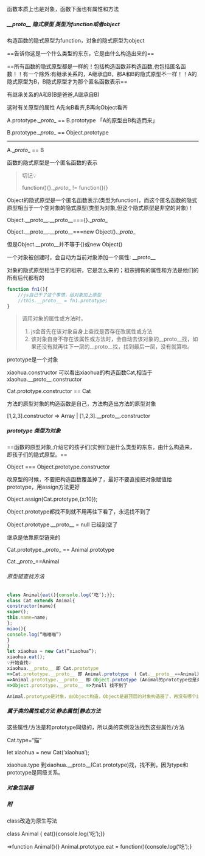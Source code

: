 函数本质上也是对象，函数下面也有属性和方法



##### \_\_proto\_\_ 隐式原型 类型为function或者object

构造函数的隐式原型为function，对象的隐式原型为object

==告诉你这是一个什么类型的东东，它是由什么构造出来的==

==所有函数的隐式原型都是一样的！包括构造函数非构造函数,也包括匿名函数！！有一个除外:有继承关系的，A继承自B，那A和B的隐式原型不一样！！A的隐式原型为B，B隐式原型才为那个匿名函数表示== 



有继承关系的A和B(B是爸爸,A继承自B)

这时有关原型的属性 A先向B看齐,B再向Object看齐



A.prototype.\__proto__ == B.prototype    「A的原型由B构造而来」

B.prototype.\__proto__ == Object.prototype

---

A.\__proto__ == B



函数的隐式原型是一个匿名函数的表示

> 切记💡
>
> function(){}.\__proto__ != function(){}



Object的隐式原型是一个匿名函数表示(类型为function)，而这个匿名函数的隐式原型相当于一个空对象的隐式原型(类型为对象,但这个隐式原型是非空的对象)！

Object.\_\_proto\_\_.\_\_proto\_\_==={}.\__proto__

Object.\_\_proto\_\_.\_\_proto\_\_===new Object().\__proto__

但是Object.\__proto__并不等于{}或new Object()



一个对象被创建时，会自动为当前对象添加一个属性: \_\_proto\_\_

对象的隐式原型相当于它的祖宗，它是怎么来的；祖宗拥有的属性和方法是他们的所有后代都有的



```javascript
function fn1(){
    //js自己干了这个事情，给对象加上原型
    //this.__proto__ = fn1.prototype;
}
```



> 调用对象的属性或方法时，
>
> 1. js会首先在该对象自身上查找是否存在改属性或方法
> 2. 该对象自身不存在该属性或方法时，会自动去该对象的\_\_proto\_\_找，如果还没有就再往下一层的\_\_proto\_\_找，找到最后一层，没有就算啦。

prototype是一个对象

xiaohua.constructor 可以看出xiaohua的构造函数Cat,相当于xiaohua.\_\_proto\_\_.constructor

Cat.prototype.constructor == Cat

方法的原型对象的构造函数是自己，方法构造出方法的原型对象

[1,2,3].constructor => Array | [1,2,3].\_\_proto\_\_.constructor

##### prototype 类型为对象

==函数的原型对象,介绍它的孩子们(实例们)是什么类型的东东，由什么构造来，即孩子们的隐式原型。==



Object === Object.prototype.constructor

改原型的时候，不要把构造函数覆盖掉了，最好不要直接把对象赋值给prototype，用assign方法更好

Object.assign(Cat.prototype,{x:10}); 



Object.prototype都找不到就不用再往下看了，永远找不到了

Object.prototype.\_\_proto\_\_ = null 已经到空了



继承是依靠原型链来的 

Cat.prototype.\__proto__ == Animal.prototype

Cat.\__proto__==Animal



###### 原型链查找方法

```javascript
class Animal{eat(){console.log(‘吃’);}};
class Cat extends Animal{
constructor(name){
super();
this.name=name;
};
miao(){
console.log(“喵喵喵”)
}
}
let xiaohua = new Cat(“xiaohua”);
xiaohua.eat();
💡开始查找💡
xiaohua.__proto__ 即 Cat.prototype
=>Cat.prototype.__proto__ 即 Animal.prototype  ( Cat.__proto__==Animal)
=>Animal.prototype.__proto__ 即 Object.prototype (Animal的prototype也是对象，肯定是由Object构造)
=>Object.prototype.__proto__ =>为null 找不到了

Animal.prototype是对象，由Object构造，Object是最顶层的对象构造器了，再没有哪个比Object更高层的对象构造器了
```









##### 属于类的属性或方法 静态属性|静态方法 

这些属性/方法是和prototype同级的，所以类的实例没法找到这些属性/方法

Cat.type=“猫”

let xiaohua = new Cat(‘xiaohua’);

xiaohua.type 到xiaohua.\_\_proto\_\_(Cat.prototype)找，找不到，因为type和prototype是同级关系。



##### 对象包装器









##### 附

class改造为原生写法

class Animal { eat(){console.log(‘吃’);}}

=>function Animal(){} Animal.prototype.eat = function(){console.log(‘吃’);}


